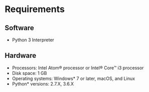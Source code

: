 # Requirements
## Software
- Python 3 Interpreter

## Hardware
- Processors: Intel Atom® processor or Intel® Core™ i3 processor
- Disk space: 1 GB
- Operating systems: Windows* 7 or later, macOS, and Linux
- Python* versions: 2.7.X, 3.6.X
